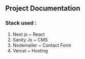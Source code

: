 ## Project Documentation

### Stack used :

1. Next js ~ React
2. Sanity Js ~ CMS
3. Nodemailer ~ Contact Form
4. Vercel ~ Hosting
